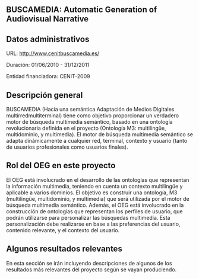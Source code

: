 ## BUSCAMEDIA: Automatic Generation of Audiovisual Narrative

## Datos administrativos
URL: http://www.cenitbuscamedia.es/

Duración: 01/06/2010 - 31/12/2011

Entidad financiadora: CENIT-2009

## Descripción general

BUSCAMEDIA (Hacia una semántica Adaptación de Medios Digitales multirredmultiterminal) tiene como objetivo proporcionar un verdadero motor de búsqueda multimedia semántico, basado en una ontología revolucionaria definida en el proyecto (Ontología M3: multilingüe, multidominio, y multimedia). El motor de búsqueda multimedia semántico se adapta dinámicamente a cualquier red, terminal, contexto y usuario (tanto de usuarios profesionales como usuarios finales). 

## Rol del OEG en este proyecto

El OEG está involucrado en el desarrollo de las ontologías que representan la información multimedia, teniendo en cuenta un contexto multilingüe y aplicable a varios dominios. El objetivo es construir una ontología, M3 (multilingüe, multidominio, y multimedia) que será  utilizada por el motor de búsqueda multimedia semántico. Además, el OEG está involucrado en la construcción de ontologías que representan los perfiles de usuario, que podrán utilizarse para personalizar las búsquedas multimedia. Esta personalización debe realizarse en base a las preferencias del usuario, contenido relevante, y el contexto del usuario.



## Algunos resultados relevantes
En esta sección se irán incluyendo descripciones de algunos de los resultados más relevantes del proyecto según se vayan produciendo.